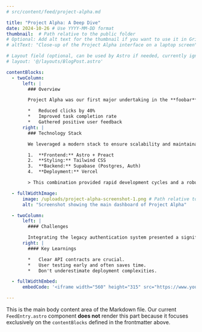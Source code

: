 ```yaml
---
# src/content/feed/project-alpha.md

title: "Project Alpha: A Deep Dive"
date: 2024-10-26 # Use YYYY-MM-DD format
thumbnail:  # Path relative to the public folder
# Optional: Add alt text for the thumbnail if you want to use it in GridItem
# altText: "Close-up of the Project Alpha interface on a laptop screen"

# Layout field (optional, can be used by Astro if needed, currently ignored by FeedEntry)
# layout: '@/layouts/BlogPost.astro'

contentBlocks:
  - twoColumn:
      left: |
        ### Overview

        Project Alpha was our first major undertaking in the **foobar** sector. The primary goal was to streamline the user onboarding process.

        *   Reduced clicks by 40%
        *   Improved task completion rate
        *   Gathered positive user feedback
      right: |
        ### Technology Stack

        We leveraged a modern stack to ensure scalability and maintainability.

        1.  **Frontend:** Astro + Preact
        2.  **Styling:** Tailwind CSS
        3.  **Backend:** Supabase (Postgres, Auth)
        4.  **Deployment:** Vercel

        > This combination provided rapid development cycles and a robust final product.

  - fullWidthImage:
      image: /uploads/project-alpha-screenshot-1.png # Path relative to the public folder
      alt: "Screenshot showing the main dashboard of Project Alpha"

  - twoColumn:
      left: |
        #### Challenges

        Integrating the legacy authentication system presented a significant hurdle. We addressed this by implementing a temporary adapter pattern while phasing out the old system.
      right: |
        #### Key Learnings

        *   Clear API contracts are crucial.
        *   User testing early and often saves time.
        *   Don't underestimate deployment complexities.

  - fullWidthEmbed:
      embedCode: '<iframe width="560" height="315" src="https://www.youtube-nocookie.com/embed/GVBKEOlAitg?si=8Cvx7jvMe50rpVZa" title="YouTube video player" frameborder="0" allow="accelerometer; autoplay; clipboard-write; encrypted-media; gyroscope; picture-in-picture; web-share" referrerpolicy="strict-origin-when-cross-origin" allowfullscreen></iframe>' # Example YouTube embed

---
```


<!-- Note: Markdown content placed *outside* the frontmatter (after the closing ---) is typically accessed via `entry.body` when using `getCollection`. Since we are relying *only* on `contentBlocks` in `FeedEntry.astro`, this area will be ignored by our current setup. -->

This is the main body content area of the Markdown file. Our current `FeedEntry.astro` component **does not** render this part because it focuses exclusively on the `contentBlocks` defined in the frontmatter above.